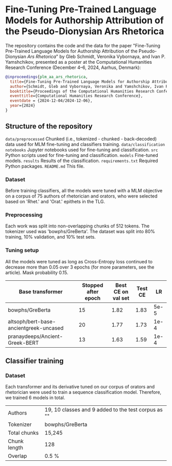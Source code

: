 # Fine-Tuning Pre-Trained Language Models for Authorship Attribution of the Pseudo-Dionysian Ars Rhetorica
The repository contains the code and the data for the paper "Fine-Tuning Pre-Trained Language Models for Authorship Attribution of the Pseudo-Dionysian _Ars Rhetorica_" by Gleb Schmidt, Veronika Vybornaya, and Ivan P. Yamshchikov, presented as a poster at the Computational Humanities Research Conference (December 4–6, 2024, Aarhus, Denmark):
```bibtex
@inproceedings{plm_aa_ars_rhetorica,
  title={Fine-Tuning Pre-Trained Language Models for Authorship Attribution of the Pseudo-Dionysian <i>Ars Rhetorica</i>},
  author={Schmidt, Gleb and Vybornaya, Veronika and Yamshchikov, Ivan P.},
  booktitle={Proceedings of the Computational Humanities Research Conference},
  eventtitle={Computational Humanities Research Conference},
  eventdate = {2024-12-04/2024-12-06},
  year={2024}
}
```
## Structure of the repository
``data/preprocessed`` Chunked (i.e., tokenized - chunked - back-decoded) data used for MLM fine-tuning and classifiers training. 
``data/classification``  
``notebooks`` Jupyter notebooks used for fine-tuning and classification. 
``src`` Python scripts used for fine-tuning and classification. 
``models`` Fine-tuned models. 
``results`` Results of the classification. 
``requirements.txt`` Required Python packages. 
``README.md`` This file.
### Dataset
Before training classifiers, all the models were tuned with a MLM objective on a 
corpus of 75 authors of rhetorician and orators, who were selected based on 'Rhet.' and 'Orat.' epithets in the TLG.



### Preprocessing
Each work was split into non-overlapping chunks of 512 tokens. The tokenizer used was 'bowphs/GreBerta'. The dataset was split into 80% training, 10% validation, and 10% test sets.



### Tuning setup
All the models were tuned as long as Cross-Entropy loss continued to decrease more than 0.05 over 3 epochs (for more parameters, see the article).
Mask probability 0.15. 

|      Base transformer          | Stopped after epoch | Best CE on val set | Test CE | LR   |
|--------------------------------|---------------------|--------------------|---------|------|
| bowphs/GreBerta                | 15                  | 1.82               | 1.83    | 5e-5 |
| altsoph/bert-base-ancientgreek-uncased              | 20                  | 1.77               | 1.73    | 1e-4 |
| pranaydeeps/Ancient-Greek-BERT              | 13                  | 1.63                   | 1.59    |   1e-4   |

## Classifier training
### Dataset
Each transformer and its derivative tuned on our corpus of orators and rhetorician were used to train a sequence classification model. Therefore, we trained 6 models in total.

|              |                                                          |
|--------------|----------------------------------------------------------|
| Authors      | 19, 10 classes and 9 added to the test corpus as "<UNK>" |
| Tokenizer    | bowphs/GreBerta                                          |
| Total chunks | 15,245                                                   |
| Chunk length | 128                                                      |
| Overlap      | 0.5 %                                                    |



### 







